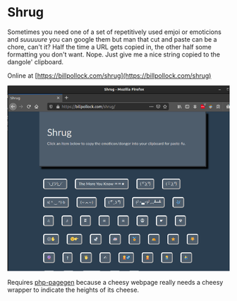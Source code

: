 # Shrug

Sometimes you need one of a set of repetitively used emjoi or emoticions and _suuuuure_ you can google them but man that cut
and paste can be a chore, can't it?  Half the time a URL gets copied in, the other half some formatting you don't want.  Nope.  Just give me a nice string copied to the dangole' clipboard.

Online at [https://billpollock.com/shrug](https://billpollock.com/shrug)

![Everyone is just mad for screenshots, love](assets/shrug20200916.png)

Requires [php-pagegen](https://github.com/wmpollock/php-pagegen) because a cheesy webpage really needs a cheesy wrapper to indicate the heights of its cheese.
